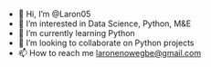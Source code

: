 - 👋 Hi, I’m @Laron05
- 👀 I’m interested in Data Science, Python, M&E
- 🌱 I’m currently learning Python
- 💞️ I’m looking to collaborate on Python projects
- 📫 How to reach me laronenowegbe@gmail.com

<!---
Laron05/Laron05 is a ✨ special ✨ repository because its `README.md` (this file) appears on your GitHub profile.
You can click the Preview link to take a look at your changes.
--->
